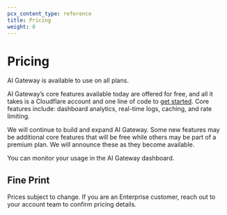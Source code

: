 ```yaml
---
pcx_content_type: reference
title: Pricing
weight: 8
---
```


# Pricing

AI Gateway is available to use on all plans.

AI Gateway’s core features available today are offered for free, and all it takes is a Cloudflare account and one line of code to [get started](/ai-gateway/get-started/). Core features include: dashboard analytics, real-time logs, caching, and rate limiting.

We will continue to build and expand AI Gateway. Some new features may be additional core features that will be free while others may be part of a premium plan. We will announce these as they become available.

You can monitor your usage in the AI Gateway dashboard.

## Fine Print

Prices subject to change. If you are an Enterprise customer, reach out to your account team to confirm pricing details.
